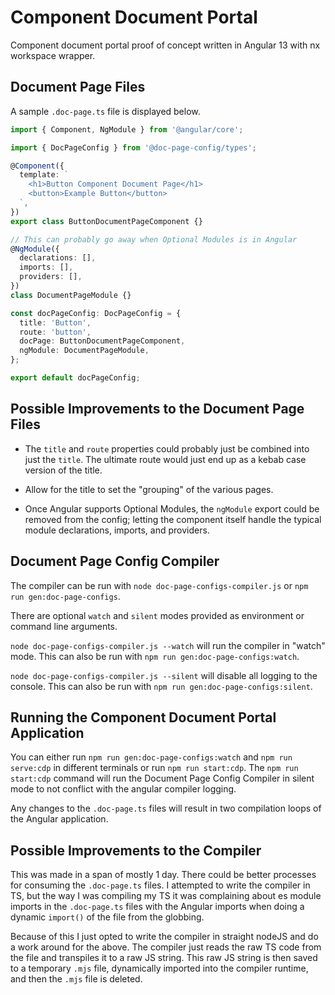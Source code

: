 # Component Document Portal

Component document portal proof of concept written in Angular 13 with nx workspace wrapper.

## Document Page Files

A sample `.doc-page.ts` file is displayed below.

```ts
import { Component, NgModule } from '@angular/core';

import { DocPageConfig } from '@doc-page-config/types';

@Component({
  template: `
    <h1>Button Component Document Page</h1>
    <button>Example Button</button>
  `,
})
export class ButtonDocumentPageComponent {}

// This can probably go away when Optional Modules is in Angular
@NgModule({
  declarations: [],
  imports: [],
  providers: [],
})
class DocumentPageModule {}

const docPageConfig: DocPageConfig = {
  title: 'Button',
  route: 'button',
  docPage: ButtonDocumentPageComponent,
  ngModule: DocumentPageModule,
};

export default docPageConfig;
```

## Possible Improvements to the Document Page Files

- The `title` and `route` properties could probably just be combined into just the `title`. The ultimate route would just end up as a kebab case version of the title.

- Allow for the title to set the "grouping" of the various pages.

- Once Angular supports Optional Modules, the `ngModule` export could be removed from the config; letting the component itself handle the typical module declarations, imports, and providers.

## Document Page Config Compiler

The compiler can be run with `node doc-page-configs-compiler.js` or `npm run gen:doc-page-configs`.

There are optional `watch` and `silent` modes provided as environment or command line arguments.

`node doc-page-configs-compiler.js --watch` will run the compiler in "watch" mode. This can also be run with `npm run gen:doc-page-configs:watch`.

`node doc-page-configs-compiler.js --silent` will disable all logging to the console. This can also be run with `npm run gen:doc-page-configs:silent`.

## Running the Component Document Portal Application

You can either run `npm run gen:doc-page-configs:watch` and `npm run serve:cdp` in different terminals or run `npm run start:cdp`. The `npm run start:cdp` command will run the Document Page Config Compiler in silent mode to not conflict with the angular compiler logging.

Any changes to the `.doc-page.ts` files will result in two compilation loops of the Angular application.

## Possible Improvements to the Compiler

This was made in a span of mostly 1 day. There could be better processes for consuming the `.doc-page.ts` files. I attempted to write the compiler in TS, but the way I was compiling my TS it was complaining about es module imports in the `.doc-page.ts` files with the Angular imports when doing a dynamic `import()` of the file from the globbing.

Because of this I just opted to write the compiler in straight nodeJS and do a work around for the above. The compiler just reads the raw TS code from the file and transpiles it to a raw JS string. This raw JS string is then saved to a temporary `.mjs` file, dynamically imported into the compiler runtime, and then the `.mjs` file is deleted.
